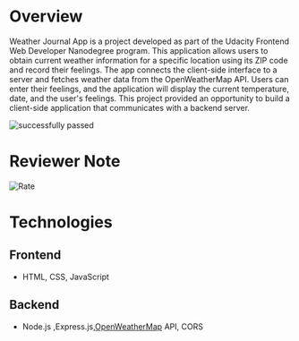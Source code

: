 # Overview #
Weather Journal App is a project developed as part of the Udacity Frontend Web Developer Nanodegree program. This application allows users to obtain current weather information for a specific location using its ZIP code and record their feelings. The app connects the client-side interface to a server and fetches weather data from the OpenWeatherMap API. Users can enter their feelings, and the application will display the current temperature, date, and the user's feelings. This project provided an opportunity to build a client-side application that communicates with a backend server.

![successfully passed](https://github.com/user-attachments/assets/9b76e0ea-b135-4f6d-9c48-7cdf082e2eba)

# Reviewer Note
![Rate](https://github.com/user-attachments/assets/d2523631-02a9-44ee-98f1-231bd6b8c2cb)

# Technologies

## Frontend
- HTML, CSS, JavaScript

## Backend
- Node.js ,Express.js,[OpenWeatherMap](https://openweathermap.org/api) API, CORS
